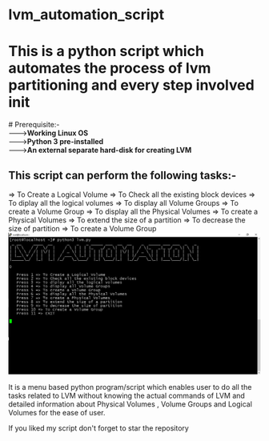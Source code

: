 # lvm_automation_script
<H1>This is a python script which automates the process of lvm partitioning and every step involved init </H1>
# Prerequisite:- <br />
---><b>Working Linux OS</b><br />
---><b>Python 3 pre-installed</b><br />
---><b>An external separate hard-disk for creating LVM</b><br />

<H2>This script can perform the following tasks:-</H2>
    => To Create a Logical Volume
    => To Check all the existing block devices
    => To diplay all the logical volumes
    => To display all Volume Groups
    => To create a Volume Group
    => To display all the Physical Volumes
    => To create a Physical Volumes
    => To extend the size of a partition
    => To decrease the size of partition
    => To create a Volume Group

<img src='https://raw.githubusercontent.com/akhilsukhnani/lvm_automation_script/main/Screenshot%20(365).png'>

It is a menu based python program/script which enables user to do all the tasks related to LVM without knowing the actual commands of LVM and detailed information about Physical Volumes , Volume Groups and Logical Volumes for the ease of user. 

If you liked my script don't forget to star the repository
